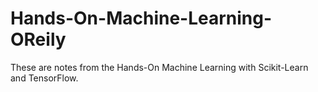 # Hands-On-Machine-Learning-OReily
These are notes from the Hands-On Machine Learning with Scikit-Learn and TensorFlow.
